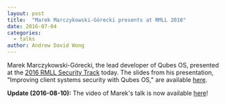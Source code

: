 ```yaml
---
layout: post
title:  "Marek Marczykowski-Górecki presents at RMLL 2016"
date: 2016-07-04
categories:
  - talks
author: Andrew David Wong
---
```


Marek Marczykowski-Górecki, the lead developer of Qubes OS, presented at the
[2016 RMLL Security Track](https://sec2016.rmll.info/) today. The slides from
his presentation, "Improving client systems security with Qubes OS," are
available [here](/attachment/wiki/slides/RMLL_2016_Improving-client-systems-security.pdf).

**Update (2016-08-10):** The video of Marek's talk is now available [here](https://rmll.ubicast.tv/videos/improving-client-systems-security-with-qubes-os/)!
